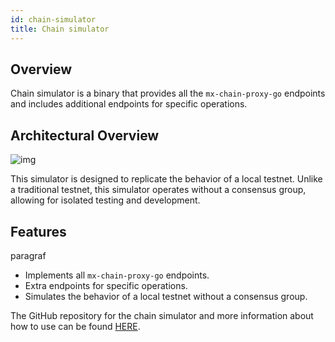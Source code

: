 ```yaml
---
id: chain-simulator
title: Chain simulator
---
```


[comment]: # (mx-context-auto)

## Overview

Chain simulator is a binary that provides all the `mx-chain-proxy-go` endpoints and includes additional endpoints 
for specific operations.

[comment]: # (mx-context-auto)

## Architectural Overview

![img](/technology/chainsimulator.png)

This simulator is designed to replicate the behavior of a local testnet. Unlike a traditional testnet, this simulator
operates without a consensus group, allowing for isolated testing and development.


[comment]: # (mx-context-auto)

## Features

paragraf

- Implements all `mx-chain-proxy-go` endpoints.
- Extra endpoints for specific operations.
- Simulates the behavior of a local testnet without a consensus group.

The GitHub repository for the chain simulator and more information
about how to use can be found [HERE](https://github.com/multiversx/mx-chain-simulator-go).
